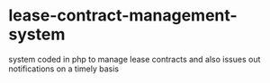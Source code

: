 # lease-contract-management-system
system coded in php to manage lease contracts and also issues out notifications on a timely basis

